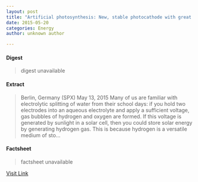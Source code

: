 ```yaml
---
layout: post
title: "Artificial photosynthesis: New, stable photocathode with great potential"
date: 2015-05-20
categories: Energy
author: unknown author

---
```



#### Digest
>digest unavailable

#### Extract
>Berlin, Germany (SPX) May 13, 2015 Many of us are familiar with electrolytic splitting of water from their school days: if you hold two electrodes into an aqueous electrolyte and apply a sufficient voltage, gas bubbles of hydrogen and oxygen are formed. If this voltage is generated by sunlight in a solar cell, then you could store solar energy by generating hydrogen gas. This is because hydrogen is a versatile medium of sto...

#### Factsheet
>factsheet unavailable

[Visit Link](http://www.solardaily.com/reports/Artificial_photosynthesis_New_stable_photocathode_with_great_potential_999.html)



